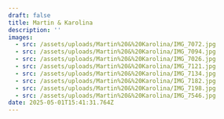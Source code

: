 ```yaml
---
draft: false
title: Martin & Karolina
description: ''
images:
  - src: /assets/uploads/Martin%20&%20Karolina/IMG_7072.jpg
  - src: /assets/uploads/Martin%20&%20Karolina/IMG_7094.jpg
  - src: /assets/uploads/Martin%20&%20Karolina/IMG_7026.jpg
  - src: /assets/uploads/Martin%20&%20Karolina/IMG_7121.jpg
  - src: /assets/uploads/Martin%20&%20Karolina/IMG_7134.jpg
  - src: /assets/uploads/Martin%20&%20Karolina/IMG_7182.jpg
  - src: /assets/uploads/Martin%20&%20Karolina/IMG_7198.jpg
  - src: /assets/uploads/Martin%20&%20Karolina/IMG_7546.jpg
date: 2025-05-01T15:41:31.764Z
---
```


